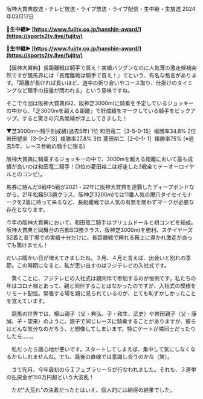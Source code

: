 阪神大賞典放送・テレビ放送・ライブ放送・ライブ配信・生中継・生放送 2024年03月17日

<strong>🔴生中継▶ [https://www.fujitv.co.jp/hanshin-award/](https://sports2tv.live/fujitv/)</strong>

<strong>🔴生中継▶ [https://www.fujitv.co.jp/hanshin-award/](https://sports2tv.live/fujitv/)</strong>

【阪神大賞典】長距離戦は騎手で買え！実績バツグンなのに人気薄の激走候補突然ですが競馬界には『長距離戦は騎手で買え！』でという、有名な格言があります。「距離が長ければ長いほど、道中の折り合いやコース取り、仕掛けのタイミングなど騎手の技量が問われる」という意味ですね。

そこで今回は阪神大賞典(G2、阪神芝3000m)に騎乗を予定しているジョッキーの中から、「芝3000mを超える距離」で好成績をマークしている騎手をピックアップ。すると驚きの穴馬候補が浮上してきました！

▼芝3000m～騎手別成績(過去5年)
1位 和田竜二［3-5-0-15］複勝率34.8%
2位 岩田望来［3-0-2-13］複勝率27.8%
3位 菱田裕二［2-0-1- 1］複勝率75%
(※過去5年、レース参戦の騎手に限る)

阪神大賞典に騎乗するジョッキーの中で、3000mを超える距離において最も成績が良いのは和田竜二騎手！(3位の菱田裕二は好走した3戦全てテーオーロイヤルとのコンビ)。

馬券に絡んだ8戦中5戦が2021・22年に阪神大賞典を連覇したディープボンドながら、21年松籟S(3勝クラス、阪神芝3200m)では11番人気の爆穴タイセイモナークを2着に持って来るなど、長距離戦では人気の有無を問わずマークが必要な存在となります。

今年の阪神大賞典において、和田竜二騎手はプリュムドールと初コンビを結成。阪神大賞典と同舞台の古都S(3勝クラス、阪神芝3000m)を勝利、ステイヤーズS2着と長丁場での実績十分だけに、長距離戦で頼れる鞍上に導かれ激走があっても驚けません！

だいぶ暖かい日が増えてきましたね。３月、４月と言えば、出会いと別れの季節。この時期になると、私が思い出すのはフジテレビの入社式です。

　驚くことに、フジテレビの入社式は親同伴で参加するのが恒例です。私たちの年はコロナ禍とあって、親と同伴することはなかったのですが、入社式の模様をリモート配信。緊張する場を親に見られているのが、とても恥ずかしかったことを覚えています。

　競馬の世界では、横山親子（父・典弘、子・和生、武史）や岩田親子（父・康誠、子・望来）のように、親子で同じレースに騎乗することがありますが、彼らはどんな気分なのだろう、と想像してしまいます。特にゲートが隣同士だったりしたら......。

　私だったら居心地が悪いです。スタートしてしまえば、集中して気にしなくなるかもしれませんね。でも、最後の直線では意識し合うのかな（笑）。

　さて先月、今年最初のＧＩフェブラリーＳが行なわれました。それも、３連単の払戻金が150万円超という大波乱！

　ただ"大荒れ"の決着だったとはいえ、個人的には納得の結果でした。

